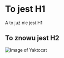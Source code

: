 # To jest H1
A to już nie jest H1
## To znowu jest H2

![Image of Yaktocat](https://octodex.github.com/images/yaktocat.png)
